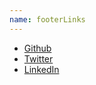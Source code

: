 ```yaml
---
name: footerLinks
---
```


- [Github](https://github.com/jerodestapa)
- [Twitter](https://twitter.com/jerodestapa)
- [LinkedIn](https://linkedin.com/jerodestapa)
